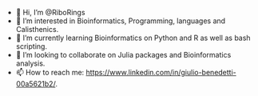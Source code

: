 - 👋 Hi, I’m @RiboRings
- 👀 I’m interested in Bioinformatics, Programming, languages and Calisthenics.
- 🌱 I’m currently learning Bioinformatics on Python and R as well as bash scripting.
- 💞️ I’m looking to collaborate on Julia packages and Bioinformatics analysis.
- 📫 How to reach me: https://www.linkedin.com/in/giulio-benedetti-00a5621b2/.

<!---
RiboRings/RiboRings is a ✨ special ✨ repository because its `README.md` (this file) appears on your GitHub profile.
You can click the Preview link to take a look at your changes.
--->
